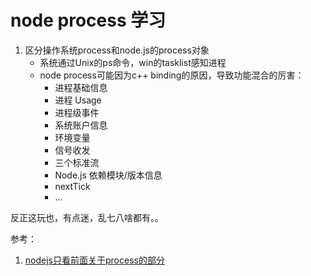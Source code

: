 # node process 学习

1. 区分操作系统process和node.js的process对象<br/>
   * 系统通过Unix的ps命令，win的tasklist感知进程
   * node process可能因为c++ binding的原因，导致功能混合的厉害：
     * 进程基础信息
     * 进程 Usage
     * 进程级事件
     * 系统账户信息
     * 环境变量
     * 信号收发
     * 三个标准流
     * Node.js 依赖模块/版本信息
     * nextTick
     * ...

反正这玩也，有点迷，乱七八啥都有。。



参考：
1. [nodejs只看前面关于process的部分](https://zhuanlan.zhihu.com/p/27069865)